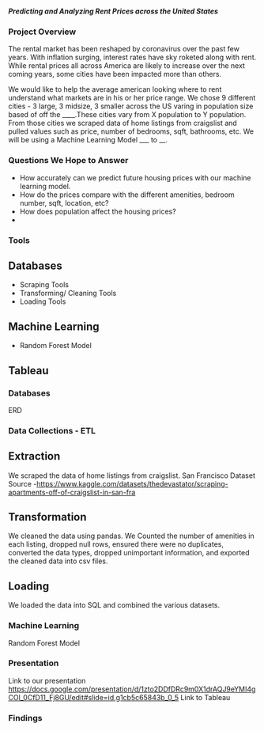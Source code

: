 ##### Predicting and Analyzing Rent Prices across the United States

### Project Overview
The rental market has been reshaped by coronavirus over the past few years. With inflation surging, interest rates have sky roketed along with rent. While rental prices all across America are likely to increase over the next coming years, some cities have been impacted more than others. 

We would like to help the average american looking where to rent understand what markets are in his or her price range. We chose 9 different cities - 3 large, 3 midsize, 3 smaller across the US varing in population size based of off the ____.These cities vary from X population to Y population. From those cities we scraped data of home listings from craigslist and pulled values such as price, number of bedrooms, sqft, bathrooms, etc. We will be using a Machine Learning Model ___ to __. 

### Questions We Hope to Answer 
* How accurately can we predict future housing prices with our machine learning model.
* How do the prices compare with the different amenities, bedroom number, sqft, location, etc?
* How does population affect the housing prices?
* 

### Tools
## Databases
* Scraping Tools
* Transforming/ Cleaning Tools
* Loading Tools

## Machine Learning
* Random Forest Model

## Tableau

### Databases
ERD

### Data Collections - ETL
## Extraction
We scraped the data of home listings from craigslist. San Francisco Dataset Source -https://www.kaggle.com/datasets/thedevastator/scraping-apartments-off-of-craigslist-in-san-fra

## Transformation
We cleaned the data using pandas. We Counted the number of amenities in each listing, dropped null rows, ensured there were no duplicates, converted the data types, dropped unimportant information, and exported the cleaned data into csv files. 

## Loading
We loaded the data into SQL and combined the various datasets. 

### Machine Learning
Random Forest Model


### Presentation
Link to our presentation https://docs.google.com/presentation/d/1zto2DDfDRc9m0X1drAQJ9eYMI4gCOl_0CfD11_Fj8GU/edit#slide=id.g1cb5c65843b_0_5
Link to Tableau

### Findings

	

